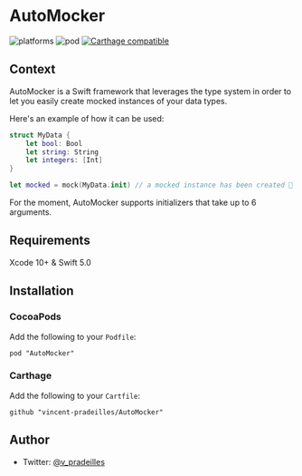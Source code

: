 # AutoMocker

![platforms](https://img.shields.io/badge/platforms-iOS-333333.svg)
![pod](https://img.shields.io/cocoapods/v/AutoMocker)
[![Carthage compatible](https://img.shields.io/badge/Carthage-compatible-4BC51D.svg?style=flat)](https://github.com/Carthage/Carthage)

## Context

AutoMocker is a Swift framework that leverages the type system in order to let you easily create mocked instances of your data types.

Here's an example of how it can be used:

```swift
struct MyData {
    let bool: Bool
    let string: String
    let integers: [Int]
}

let mocked = mock(MyData.init) // a mocked instance has been created 🎉
```

For the moment, AutoMocker supports initializers that take up to 6 arguments.

## Requirements

Xcode 10+ & Swift 5.0

## Installation

### CocoaPods

Add the following to your `Podfile`:

`pod "AutoMocker"`

### Carthage

Add the following to your `Cartfile`:

`github "vincent-pradeilles/AutoMocker"`

## Author

* Twitter: [@v_pradeilles](https://twitter.com/v_pradeilles)
